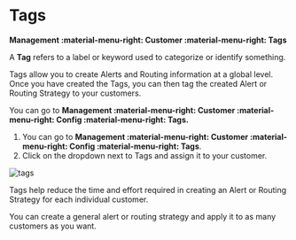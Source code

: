 # Tags  

**Management :material-menu-right: Customer :material-menu-right: Tags**

A **Tag** refers to a label or keyword used to categorize or identify something.

Tags allow you to create Alerts and Routing information at a global level. Once you have created the Tags, you can then tag the created Alert or Routing Strategy to your customers.

You can go to **Management :material-menu-right: Customer :material-menu-right: Config :material-menu-right: Tags.**

1. You can go to **Management :material-menu-right: Customer :material-menu-right: Config :material-menu-right: Tags**.
2. Click on the dropdown next to Tags and assign it to your customer.

![tags](/customer/img/tags.png)

Tags help reduce the time and effort required in creating an Alert or Routing Strategy for each individual customer.

You can create a general alert or routing strategy and apply it to as many customers as you want.
